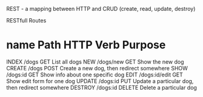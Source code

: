REST - a mapping between HTTP and CRUD (create, read, update, destroy)

RESTfull Routes

name                Path                  HTTP Verb                   Purpose
====================================================================================
INDEX               /dogs                    GET                       List all dogs
NEW                 /dogs/new                GET                       Show the new dog
CREATE              /dogs                    POST                      Create a new dog, then redirect somewhere
SHOW                /dogs:id                 GET                       Show info about one specific dog
EDIT                /dogs:id/edit            GET                       Show edit form for one dog
UPDATE              /dogs:id                 PUT                       Update a particular dog, then redirect somewhere
DESTROY             /dogs:id                 DELETE                    Delete a particular dog
